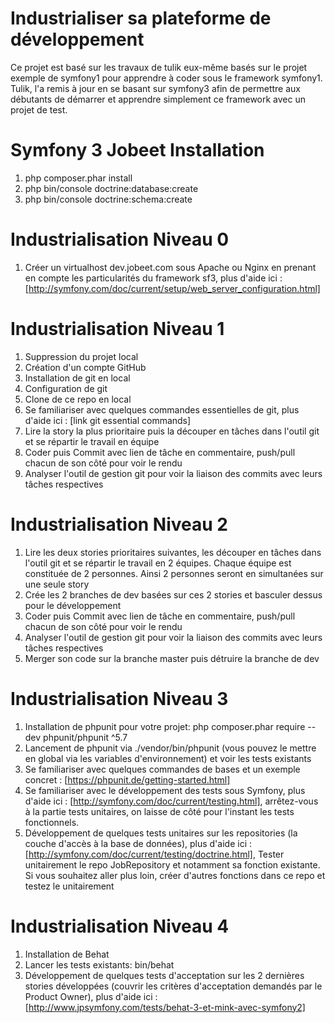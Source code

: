 Industrialiser sa plateforme de développement
===

Ce projet est basé sur les travaux de tulik eux-même basés sur le projet exemple de symfony1 pour apprendre à coder sous le framework symfony1. Tulik, l'a remis à jour en se basant sur symfony3 afin de permettre aux débutants de démarrer et apprendre simplement ce framework avec un projet de test.

Symfony 3 Jobeet Installation
===

1. php composer.phar install
2. php bin/console doctrine:database:create
3. php bin/console doctrine:schema:create

Industrialisation Niveau 0
===

1. Créer un virtualhost dev.jobeet.com sous Apache ou Nginx en prenant en compte les particularités du framework sf3, plus d'aide ici : [http://symfony.com/doc/current/setup/web_server_configuration.html]

Industrialisation Niveau 1
===

1. Suppression du projet local
2. Création d'un compte GitHub
3. Installation de git en local
4. Configuration de git
5. Clone de ce repo en local
6. Se familiariser avec quelques commandes essentielles de git, plus d'aide ici : [link git essential commands]
7. Lire la story la plus prioritaire puis la découper en tâches dans l'outil git et se répartir le travail en équipe
8. Coder puis Commit avec lien de tâche en commentaire, push/pull chacun de son côté pour voir le rendu
9. Analyser l'outil de gestion git pour voir la liaison des commits avec leurs tâches respectives

Industrialisation Niveau 2
===

1. Lire les deux stories prioritaires suivantes, les découper en tâches dans l'outil git et se répartir le travail en 2 équipes. Chaque équipe est constituée de 2 personnes. Ainsi 2 personnes seront en simultanées sur une seule story
2. Crée les 2 branches de dev basées sur ces 2 stories et basculer dessus pour le développement
3. Coder puis Commit avec lien de tâche en commentaire, push/pull chacun de son côté pour voir le rendu
4. Analyser l'outil de gestion git pour voir la liaison des commits avec leurs tâches respectives
5. Merger son code sur la branche master puis détruire la branche de dev

Industrialisation Niveau 3
===

1. Installation de phpunit pour votre projet: php composer.phar require --dev phpunit/phpunit ^5.7
2. Lancement de phpunit via ./vendor/bin/phpunit (vous pouvez le mettre en global via les variables d'environnement) et voir les tests existants
3. Se familiariser avec quelques commandes de bases et un exemple concret : [https://phpunit.de/getting-started.html]
4. Se familiariser avec le développement des tests sous Symfony, plus d'aide ici : [http://symfony.com/doc/current/testing.html], arrêtez-vous à la partie tests unitaires, on laisse de côté pour l'instant les tests fonctionnels.
5. Développement de quelques tests unitaires sur les repositories (la couche d'accès à la base de données), plus d'aide ici : [http://symfony.com/doc/current/testing/doctrine.html], Tester unitairement le repo JobRepository et notamment sa fonction existante. Si vous souhaitez aller plus loin, créer d'autres fonctions dans ce repo et testez le unitairement

Industrialisation Niveau 4
===

1. Installation de Behat
2. Lancer les tests existants: bin/behat
3. Développement de quelques tests d'acceptation sur les 2 dernières stories développées (couvrir les critères d'acceptation demandés par le Product Owner), plus d'aide ici : [http://www.jpsymfony.com/tests/behat-3-et-mink-avec-symfony2]










